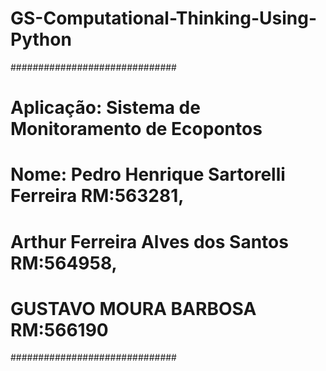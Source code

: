 # GS-Computational-Thinking-Using-Python
##############################
# Aplicação: Sistema de Monitoramento de Ecopontos
# Nome: Pedro Henrique Sartorelli Ferreira RM:563281,
#       Arthur Ferreira Alves dos Santos RM:564958,
#       GUSTAVO MOURA BARBOSA RM:566190
##############################
